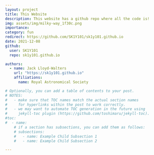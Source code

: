 ```yaml
---
layout: project
title: This Website
description: This website has a github repo where all the code is!
img: assets/img/milky-way_1f30c.png
importance:
category: fun
redirect: https://github.com/SK1Y101/sk1y101.github.io
date: 2021-12-08
github:
  user: SK1Y101
  repo: sk1y101.github.io

authors:
  - name: Jack Lloyd-Walters
    url: "https://sk1y101.github.io"
    affiliations:
      name: Royal Astronomical Society

# Optionally, you can add a table of contents to your post.
# NOTES:
#   - make sure that TOC names match the actual section names
#     for hyperlinks within the post to work correctly.
#   - we may want to automate TOC generation in the future using
#     jekyll-toc plugin (https://github.com/toshimaru/jekyll-toc).
#toc:
#  - name:
    # if a section has subsections, you can add them as follows:
    # subsections:
    #   - name: Example Child Subsection 1
    #   - name: Example Child Subsection 2

---
```

